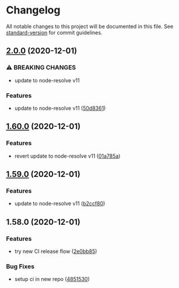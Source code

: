 # Changelog

All notable changes to this project will be documented in this file. See [standard-version](https://github.com/conventional-changelog/standard-version) for commit guidelines.

## [2.0.0](https://github.com/open-wc/open-wc/compare/v1.60.0...v2.0.0) (2020-12-01)


### ⚠ BREAKING CHANGES

* update to node-resolve v11

### Features

* update to node-resolve v11 ([50d8361](https://github.com/open-wc/open-wc/commit/50d836128c4dbd64617efb26afb3a127976a1cea))

## [1.60.0](https://github.com/open-wc/open-wc/compare/v1.59.0...v1.60.0) (2020-12-01)


### Features

* revert update to node-resolve v11 ([01a785a](https://github.com/open-wc/open-wc/commit/01a785a39bc29b9e820150c85894f7ee5f0fe857))

## [1.59.0](https://github.com/open-wc/open-wc/compare/v1.58.0...v1.59.0) (2020-12-01)


### Features

* update to node-resolve v11 ([b2ccf80](https://github.com/open-wc/open-wc/commit/b2ccf80226bd825d67e76de87aabc1eb26b24ac9))

## 1.58.0 (2020-12-01)


### Features

* try new CI release flow ([2e0bb85](https://github.com/open-wc/open-wc/commit/2e0bb85d29324c419e76b981ba4634be9f7d940b))


### Bug Fixes

* setup ci in new repo ([4851530](https://github.com/open-wc/open-wc/commit/48515306eedeeefcc2fac0c5258f791d5e88e647))
